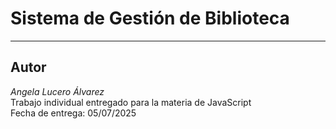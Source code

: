#  Sistema de Gestión de Biblioteca


---

## Autor
*Angela Lucero Álvarez*  
Trabajo individual entregado para la materia de JavaScript  
Fecha de entrega: 05/07/2025
